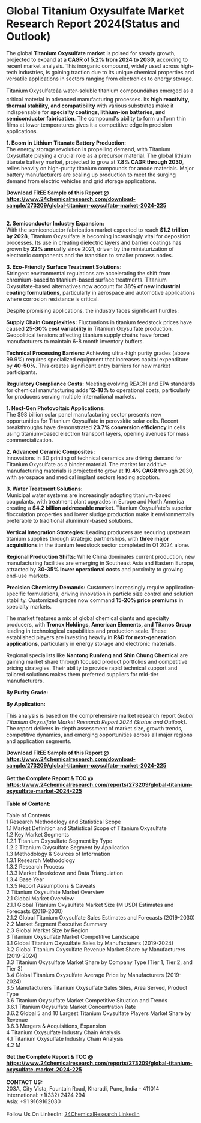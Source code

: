 <h1>Global Titanium Oxysulfate Market Research Report 2024(Status and Outlook)</h1><p>The global <strong>Titanium Oxysulfate market</strong> is poised for steady growth, projected to expand at a <strong>CAGR of 5.2% from 2024 to 2030</strong>, according to recent market analysis. This inorganic compound, widely used across high-tech industries, is gaining traction due to its unique chemical properties and versatile applications in sectors ranging from electronics to energy storage.</p><p>Titanium Oxysulfateâa water-soluble titanium compoundâhas emerged as a critical material in advanced manufacturing processes. Its <strong>high reactivity, thermal stability, and compatibility</strong> with various substrates make it indispensable for <strong>specialty coatings, lithium-ion batteries, and semiconductor fabrication</strong>. The compound's ability to form uniform thin films at lower temperatures gives it a competitive edge in precision applications.</p><p><strong>1. Boom in Lithium Titanate Battery Production:</strong><br>
The energy storage revolution is propelling demand, with Titanium Oxysulfate playing a crucial role as a precursor material. The global lithium titanate battery market, projected to grow at <strong>7.8% CAGR through 2030</strong>, relies heavily on high-purity titanium compounds for anode materials. Major battery manufacturers are scaling up production to meet the surging demand from electric vehicles and grid storage applications.</p><div><b>Download FREE Sample of this Report @ 
            <a href="https://www.24chemicalresearch.com/download-sample/273209/global-titanium-oxysulfate-market-2024-225">
            https://www.24chemicalresearch.com/download-sample/273209/global-titanium-oxysulfate-market-2024-225</a></b></div><br><p><strong>2. Semiconductor Industry Expansion:</strong><br>
With the semiconductor fabrication market expected to reach <strong>$1.2 trillion by 2028</strong>, Titanium Oxysulfate is becoming increasingly vital for deposition processes. Its use in creating dielectric layers and barrier coatings has grown by <strong>22% annually</strong> since 2021, driven by the miniaturization of electronic components and the transition to smaller process nodes.</p><p><strong>3. Eco-Friendly Surface Treatment Solutions:</strong><br>
Stringent environmental regulations are accelerating the shift from chromium-based to titanium-based surface treatments. Titanium Oxysulfate-based alternatives now account for <strong>38% of new industrial coating formulations</strong>, particularly in aerospace and automotive applications where corrosion resistance is critical.</p><p>Despite promising applications, the industry faces significant hurdles:</p><p><strong>Supply Chain Complexities:</strong> Fluctuations in titanium feedstock prices have caused <strong>25-30% cost variability</strong> in Titanium Oxysulfate production. Geopolitical tensions affecting titanium supply chains have forced manufacturers to maintain 6-8 month inventory buffers.</p><p><strong>Technical Processing Barriers:</strong> Achieving ultra-high purity grades (above 99.9%) requires specialized equipment that increases capital expenditure by <strong>40-50%</strong>. This creates significant entry barriers for new market participants.</p><p><strong>Regulatory Compliance Costs:</strong> Meeting evolving REACH and EPA standards for chemical manufacturing adds <strong>12-18%</strong> to operational costs, particularly for producers serving multiple international markets.</p><p><strong>1. Next-Gen Photovoltaic Applications:</strong><br>
The $98 billion solar panel manufacturing sector presents new opportunities for Titanium Oxysulfate in perovskite solar cells. Recent breakthroughs have demonstrated <strong>23.7% conversion efficiency</strong> in cells using titanium-based electron transport layers, opening avenues for mass commercialization.</p><p><strong>2. Advanced Ceramic Composites:</strong><br>
Innovations in 3D printing of technical ceramics are driving demand for Titanium Oxysulfate as a binder material. The market for additive manufacturing materials is projected to grow at <strong>19.4% CAGR</strong> through 2030, with aerospace and medical implant sectors leading adoption.</p><p><strong>3. Water Treatment Solutions:</strong><br>
Municipal water systems are increasingly adopting titanium-based coagulants, with treatment plant upgrades in Europe and North America creating a <strong>$4.2 billion addressable market</strong>. Titanium Oxysulfate's superior flocculation properties and lower sludge production make it environmentally preferable to traditional aluminum-based solutions.</p><p><strong>Vertical Integration Strategies:</strong> Leading producers are securing upstream titanium supplies through strategic partnerships, with <strong>three major acquisitions</strong> in the titanium feedstock sector completed in Q1 2024 alone.</p><p><strong>Regional Production Shifts:</strong> While China dominates current production, new manufacturing facilities are emerging in Southeast Asia and Eastern Europe, attracted by <strong>30-35% lower operational costs</strong> and proximity to growing end-use markets.</p><p><strong>Precision Chemistry Demands:</strong> Customers increasingly require application-specific formulations, driving innovation in particle size control and solution stability. Customized grades now command <strong>15-20% price premiums</strong> in specialty markets.</p><p>The market features a mix of global chemical giants and specialty producers, with <strong>Tronox Holdings, American Elements, and Titanos Group</strong> leading in technological capabilities and production scale. These established players are investing heavily in <strong>R&amp;D for next-generation applications</strong>, particularly in energy storage and electronic materials.</p><p>Regional specialists like <strong>Nantong Runfeng and Shin Chung Chemical</strong> are gaining market share through focused product portfolios and competitive pricing strategies. Their ability to provide rapid technical support and tailored solutions makes them preferred suppliers for mid-tier manufacturers.</p><p><strong>By Purity Grade:</strong></p><p><strong>By Application:</strong></p><p>This analysis is based on the comprehensive market research report <em>Global Titanium Oxysulfate Market Research Report 2024 (Status and Outlook)</em>. The report delivers in-depth assessment of market size, growth trends, competitive dynamics, and emerging opportunities across all major regions and application segments.</p><div><b>Download FREE Sample of this Report @ 
            <a href="https://www.24chemicalresearch.com/download-sample/273209/global-titanium-oxysulfate-market-2024-225">
            https://www.24chemicalresearch.com/download-sample/273209/global-titanium-oxysulfate-market-2024-225</a></b></div><br><div><b>Get the Complete Report & TOC @ 
            <a href="https://www.24chemicalresearch.com/reports/273209/global-titanium-oxysulfate-market-2024-225">
            https://www.24chemicalresearch.com/reports/273209/global-titanium-oxysulfate-market-2024-225</a></b></div><br>
            <b>Table of Content:</b><p>Table of Contents<br />
1 Research Methodology and Statistical Scope<br />
1.1 Market Definition and Statistical Scope of Titanium Oxysulfate<br />
1.2 Key Market Segments<br />
1.2.1 Titanium Oxysulfate Segment by Type<br />
1.2.2 Titanium Oxysulfate Segment by Application<br />
1.3 Methodology & Sources of Information<br />
1.3.1 Research Methodology<br />
1.3.2 Research Process<br />
1.3.3 Market Breakdown and Data Triangulation<br />
1.3.4 Base Year<br />
1.3.5 Report Assumptions & Caveats<br />
2 Titanium Oxysulfate Market Overview<br />
2.1 Global Market Overview<br />
2.1.1 Global Titanium Oxysulfate Market Size (M USD) Estimates and Forecasts (2019-2030)<br />
2.1.2 Global Titanium Oxysulfate Sales Estimates and Forecasts (2019-2030)<br />
2.2 Market Segment Executive Summary<br />
2.3 Global Market Size by Region<br />
3 Titanium Oxysulfate Market Competitive Landscape<br />
3.1 Global Titanium Oxysulfate Sales by Manufacturers (2019-2024)<br />
3.2 Global Titanium Oxysulfate Revenue Market Share by Manufacturers (2019-2024)<br />
3.3 Titanium Oxysulfate Market Share by Company Type (Tier 1, Tier 2, and Tier 3)<br />
3.4 Global Titanium Oxysulfate Average Price by Manufacturers (2019-2024)<br />
3.5 Manufacturers Titanium Oxysulfate Sales Sites, Area Served, Product Type<br />
3.6 Titanium Oxysulfate Market Competitive Situation and Trends<br />
3.6.1 Titanium Oxysulfate Market Concentration Rate<br />
3.6.2 Global 5 and 10 Largest Titanium Oxysulfate Players Market Share by Revenue<br />
3.6.3 Mergers & Acquisitions, Expansion<br />
4 Titanium Oxysulfate Industry Chain Analysis<br />
4.1 Titanium Oxysulfate Industry Chain Analysis<br />
4.2 M</p><div><b>Get the Complete Report & TOC @ 
            <a href="https://www.24chemicalresearch.com/reports/273209/global-titanium-oxysulfate-market-2024-225">
            https://www.24chemicalresearch.com/reports/273209/global-titanium-oxysulfate-market-2024-225</a></b></div><br><b>CONTACT US:</b><br>
            203A, City Vista, Fountain Road, Kharadi, Pune, India - 411014<br>
            International: +1(332) 2424 294<br>
            Asia: +91 9169162030 <br><br>
            Follow Us On LinkedIn: <a href="https://www.linkedin.com/company/24chemicalresearch/">24ChemicalResearch LinkedIn</a>